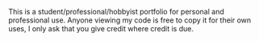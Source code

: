 This is a student/professional/hobbyist portfolio for personal and professional use.
Anyone viewing my code is free to copy it for their own uses, I only ask that you give credit where credit is due.
